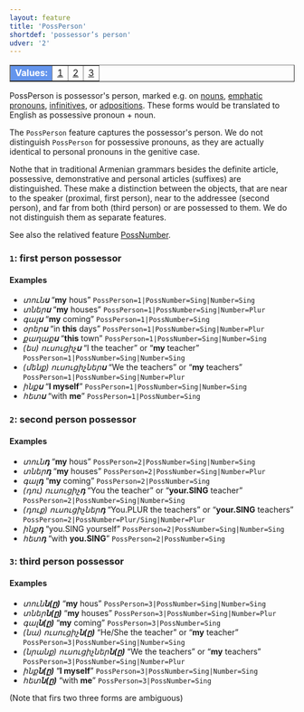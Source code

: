 ```yaml
---
layout: feature
title: 'PossPerson'
shortdef: 'possessor’s person'
udver: '2'
---
```


<table class="typeindex" border="1">
<tr>
  <td style="background-color:cornflowerblue;color:white"><strong>Values:</strong> </td>
  <td><a href="#1">1</a></td>
  <td><a href="#2">2</a></td>
  <td><a href="#3">3</a></td>
</tr>
</table>

PossPerson is possessor's person, marked e.g. on [nouns](NOUN), [emphatic pronouns](PronType), [infinitives](VerbForm), or [adpositions](ADP). These forms would be translated to English as possessive pronoun + noun.

The `PossPerson` feature captures the possessor's person. We do not distinguish `PossPerson` for possessive pronouns, as they are actually identical to personal
pronouns in the genitive case.

Nothe that in traditional Armenian grammars besides the definite article, possessive, demonstrative and personal articles (suffixes) are distinguished. These make a distinction between the objects, that are near to the speaker (proximal, first person), near to the addressee (second person), and far from both (third person) or are possessed to them. We do not distinguish them as separate features.

See also the relatived feature [PossNumber]().

### <a name="1">`1`</a>: first person possessor

#### Examples

* _տուն<b>ս</b>_ “<b>my</b> hous” `PossPerson=1|PossNumber=Sing|Number=Sing`
* _տներ<b>ս</b>_ “<b>my</b> houses” `PossPerson=1|PossNumber=Sing|Number=Plur`
* _գալ<b>ս</b>_ “<b>my</b> coming” `PossPerson=1|PossNumber=Sing`
* _օրեր<b>ս</b>_ “in <b>this</b> days” `PossPerson=1|PossNumber=Sing|Number=Plur`
* _քաղաք<b>ս</b>_ “<b>this</b> town” `PossPerson=1|PossNumber=Sing|Number=Sing`
* _(ես) ուսուցիչ<b>ս</b>_ “I the teacher” or “<b>my</b> teacher” `PossPerson=1|PossNumber=Sing|Number=Sing`
* _(մենք) ուսուցիչներ<b>ս</b>_ “We the teachers” or “<b>my</b> teachers” `PossPerson=1|PossNumber=Sing|Number=Plur`
* _ինք<b>ս</b>_ “<b>I myself</b>” `PossPerson=1|PossNumber=Sing|Number=Sing`
* _հետ<b>ս</b>_ “with <b>me</b>” `PossPerson=1|PossNumber=Sing`

### <a name="2">`2`</a>: second person possessor

#### Examples

* _տուն<b>դ</b>_ “<b>my</b> hous” `PossPerson=2|PossNumber=Sing|Number=Sing`
* _տներ<b>դ</b>_ “<b>my</b> houses” `PossPerson=2|PossNumber=Sing|Number=Plur`
* _գալ<b>դ</b>_ “<b>my</b> coming” `PossPerson=2|PossNumber=Sing`
* _(դու) ուսուցիչ<b>դ</b>_ “You the teacher” or “<b>your.SING</b> teacher” `PossPerson=2|PossNumber=Sing|Number=Sing`
* _(դուք) ուսուցիչներ<b>դ</b>_ “You.PLUR the teachers” or “<b>your.SING</b> teachers” `PossPerson=2|PossNumber=Plur/Sing|Number=Plur`
* _ինք<b>դ</b>_ “</b>you.SING yourself” `PossPerson=2|PossNumber=Sing|Number=Sing`
* _հետ<b>դ</b>_ “with <b>you.SING</b>” `PossPerson=2|PossNumber=Sing`

### <a name="3">`3`</a>: third person possessor

#### Examples

* _տուն<b>ն(ը)</b>_ “<b>my</b> hous” `PossPerson=3|PossNumber=Sing|Number=Sing` 
* _տներ<b>ն(ը)</b>_ “<b>my</b> houses” `PossPerson=3|PossNumber=Sing|Number=Plur` 
* _գալ<b>ն(ը)</b>_ “<b>my</b> coming” `PossPerson=3|PossNumber=Sing`
* _(նա) ուսուցիչ<b>ն(ը)</b>_ “He/She the teacher” or “<b>my</b> teacher” `PossPerson=3|PossNumber=Sing|Number=Sing`
* _(նրանք) ուսուցիչներ<b>ն(ը)</b>_ “We the teachers” or “<b>my</b> teachers” `PossPerson=3|PossNumber=Sing|Number=Plur`
* _ինք<b>ն(ը)</b>_ “<b>I myself</b>” `PossPerson=3|PossNumber=Sing|Number=Sing`
* _հետ<b>ն(ը)</b>_ “with <b>me</b>” `PossPerson=3|PossNumber=Sing`

(Note that firs two  three forms are ambiguous)
